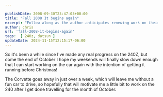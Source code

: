 ```yaml
---

publishDate: 2008-09-30T23:47:03+00:00
title: "Fall 2008 It begins again"
excerpt: "Follow along as the author anticipates renewing work on their 240Z project car, aiming for completion by Christmas."
author: chris
url: 'fall-2008-it-begins-again'
tags:  [ 240z, datsun ] 
updateDate: 2024-11-15T12:15:17-06:00
---
```


So it's been a while since I've made any real progress on the 240Z, but come the end of October I hope my weekends will finally slow down enough that I can start working on the car again with the intention of getting it running before Christmas!

The Corvette goes away in just over a week, which will leave me without a fun car to drive, so hopefully that will motivate me a little bit to work on the 240 after I get done travelling for the month of October.
